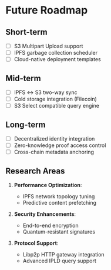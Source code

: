 # Future Roadmap

## Short-term
- [ ] S3 Multipart Upload support
- [ ] IPFS garbage collection scheduler
- [ ] Cloud-native deployment templates

## Mid-term
- [ ] IPFS ↔ S3 two-way sync
- [ ] Cold storage integration (Filecoin)
- [ ] S3 Select compatible query engine

## Long-term
- [ ] Decentralized identity integration
- [ ] Zero-knowledge proof access control
- [ ] Cross-chain metadata anchoring

## Research Areas
1. **Performance Optimization**:
   - IPFS network topology tuning
   - Predictive content prefetching

2. **Security Enhancements**:
   - End-to-end encryption
   - Quantum-resistant signatures

3. **Protocol Support**:
   - Libp2p HTTP gateway integration
   - Advanced IPLD query support